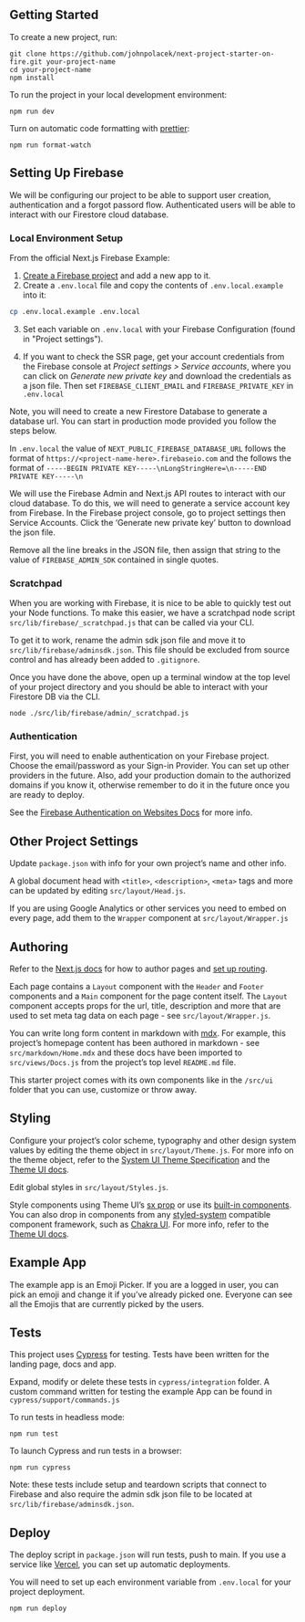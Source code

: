 ## Getting Started

To create a new project, run:

```
git clone https://github.com/johnpolacek/next-project-starter-on-fire.git your-project-name
cd your-project-name
npm install
```

To run the project in your local development environment:

```
npm run dev
```

Turn on automatic code formatting with [prettier](https://prettier.io/):

```
npm run format-watch
```

## Setting Up Firebase

We will be configuring our project to be able to support user creation, authentication and a forgot passord flow. Authenticated users will be able to interact with our Firestore cloud database.

### Local Environment Setup

From the official Next.js Firebase Example:

1. [Create a Firebase project](https://console.firebase.google.com/u/0/) and add a new app to it.
2. Create a `.env.local` file and copy the contents of `.env.local.example` into it:

```bash
cp .env.local.example .env.local
```

3. Set each variable on `.env.local` with your Firebase Configuration (found in "Project settings").

4. If you want to check the SSR page, get your account credentials from the Firebase console at _Project settings > Service accounts_, where you can click on _Generate new private key_ and download the credentials as a json file. Then set `FIREBASE_CLIENT_EMAIL` and `FIREBASE_PRIVATE_KEY` in `.env.local`

Note, you will need to create a new Firestore Database to generate a database url. You can start in production mode provided you follow the steps below.

In `.env.local` the value of `NEXT_PUBLIC_FIREBASE_DATABASE_URL` follows the format of `https://<project-name-here>.firebaseio.com` and the follows the format of `-----BEGIN PRIVATE KEY-----\nLongStringHere=\n-----END PRIVATE KEY-----\n`

We will use the Firebase Admin and Next.js API routes to interact with our cloud database. To do this, we will need to generate a service account key from Firebase. In the Firebase project console, go to project settings then Service Accounts. Click the ‘Generate new private key’ button to download the json file. 

Remove all the line breaks in the JSON file, then assign that string to the value of `FIREBASE_ADMIN_SDK` contained in single quotes.

### Scratchpad

When you are working with Firebase, it is nice to be able to quickly test out your Node functions. To make this easier, we have a scratchpad node script `src/lib/firebase/_scratchpad.js` that can be called via your CLI.

To get it to work, rename the admin sdk json file and move it to `src/lib/firebase/adminsdk.json`. This file should be excluded from source control and has already been added to `.gitignore`.

Once you have done the above, open up a terminal window at the top level of your project directory and you should be able to interact with your Firestore DB via the CLI.

```
node ./src/lib/firebase/admin/_scratchpad.js
```

### Authentication

First, you will need to enable authentication on your Firebase project. Choose the email/password as your Sign-in Provider. You can set up other providers in the future. Also, add your production domain to the authorized domains if you know it, otherwise remember to do it in the future once you are ready to deploy.

See the [Firebase Authentication on Websites Docs](https://firebase.google.com/docs/auth/web/start#web-version-9) for more info.


## Other Project Settings

Update `package.json` with info for your own project’s name and other info.

A global document head with `<title>`, `<description>`, `<meta>` tags and more can be updated by editing `src/layout/Head.js`.

If you are using Google Analytics or other services you need to embed on every page, add them to the `Wrapper` component at `src/layout/Wrapper.js`

## Authoring

Refer to the [Next.js docs](https://nextjs.org/docs/basic-features/pages) for how to author pages and [set up routing](https://nextjs.org/docs/routing/introduction).

Each page contains a `Layout` component with the `Header` and `Footer` components and a `Main` component for the page content itself. The `Layout` component accepts props for the url, title, description and more that are used to set meta tag data on each page - see `src/layout/Wrapper.js`.

You can write long form content in markdown with [mdx](https://mdxjs.com/). For example, this project’s homepage content has been authored in markdown - see `src/markdown/Home.mdx` and these docs have been imported to `src/views/Docs.js` from the project’s top level `README.md` file.

This starter project comes with its own components like in the `/src/ui` folder that you can use, customize or throw away.


## Styling

Configure your project’s color scheme, typography and other design system values by editing the theme object in `src/layout/Theme.js`. For more info on the theme object, refer to the [System UI Theme Specification](https://system-ui.com/theme/) and the [Theme UI docs](https://theme-ui.com/theming).

Edit global styles in `src/layout/Styles.js`.

Style components using Theme UI’s [sx prop](https://theme-ui.com/sx-prop) or use its [built-in components](https://theme-ui.com/components). You can also drop in components from any [styled-system](https://styled-system.com/) compatible component framework, such as [Chakra UI](https://chakra-ui.com/). For more info, refer to the [Theme UI docs](https://theme-ui.com/theming).

## Example App

The example app is an Emoji Picker. If you are a logged in user, you can pick an emoji and change it if you’ve already picked one. Everyone can see all the Emojis that are currently picked by the users.

## Tests

This project uses [Cypress](https://www.cypress.io/) for testing. Tests have been written for the landing page, docs and app.

Expand, modify or delete these tests in `cypress/integration` folder. A custom command written for testing the example App can be found in `cypress/support/commands.js`

To run tests in headless mode:

```
npm run test
```

To launch Cypress and run tests in a browser:
```
npm run cypress
```

Note: these tests include setup and teardown scripts that connect to Firebase and also require the admin sdk json file to be located at `src/lib/firebase/adminsdk.json`.


## Deploy

The deploy script in `package.json` will run tests, push to main. If you use a service like [Vercel](https://vercel.com), you can set up automatic deployments.

You will need to set up each environment variable from `.env.local` for your project deployment.

```
npm run deploy
```